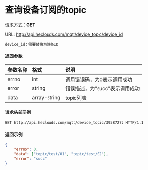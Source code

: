 # 查询设备订阅的topic
请求方式：**GET**

URL: http://api.heclouds.com/mqtt/device_topic/device_id

    device_id：需要替换为设备ID

#### 返回参数
参数名称 | 格式 | 说明
:- | :- | :- 
errno | int | 调用错误码，为0表示调用成功
error | string | 错误描述，为"succ"表示调用成功
data | array-string | topic列表

#### 请求头部示例
```text
GET http://api.heclouds.com/mqtt/device_topic/39587277 HTTP/1.1
```

#### 返回示例
```json
{
	"errno": 0,
	"data": ["topic/test/01", "topic/test/02"],
	"error": "succ"
}
```